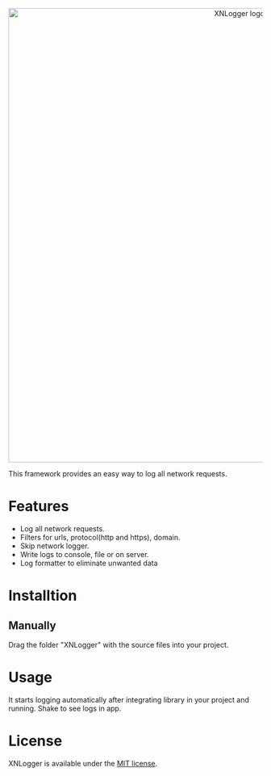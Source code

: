 <p align="center" >
  <img src="https://raw.githubusercontent.com/sunilsharma08/XNLogger/networkLoggerUI/XNLoggerLogo.png" title="XNLogger logo" float=left width="900">
</p>
This framework provides an easy way to log all network requests.

# Features
* Log all network requests.
* Filters for urls, protocol(http and https), domain.
* Skip network logger.
* Write logs to console, file or on server.
* Log formatter to eliminate unwanted data

# Installtion

## Manually

Drag the folder "XNLogger" with the source files into your project.

# Usage
It starts logging automatically after integrating library in your project and running. Shake to see logs in app.

# License
XNLogger is available under the [MIT license](https://raw.githubusercontent.com/sunilsharma08/XNLogger/master/LICENSE).
